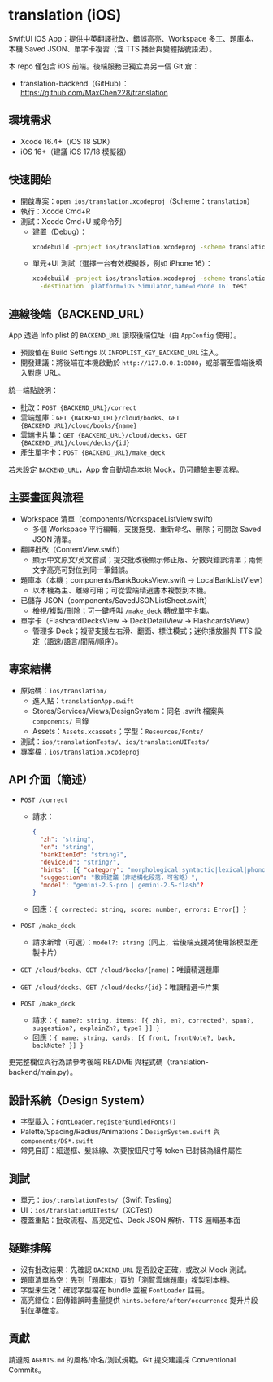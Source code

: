 # translation (iOS)

SwiftUI iOS App：提供中英翻譯批改、錯誤高亮、Workspace 多工、題庫本、本機 Saved JSON、單字卡複習（含 TTS 播音與變體括號語法）。

本 repo 僅包含 iOS 前端。後端服務已獨立為另一個 Git 倉：
- translation-backend（GitHub）：https://github.com/MaxChen228/translation

## 環境需求
- Xcode 16.4+（iOS 18 SDK）
- iOS 16+（建議 iOS 17/18 模擬器）

## 快速開始
- 開啟專案：`open ios/translation.xcodeproj`（Scheme：`translation`）
- 執行：Xcode Cmd+R
- 測試：Xcode Cmd+U 或命令列
  - 建置（Debug）：
    ```bash
    xcodebuild -project ios/translation.xcodeproj -scheme translation -configuration Debug build
    ```
  - 單元+UI 測試（選擇一台有效模擬器，例如 iPhone 16）：
    ```bash
    xcodebuild -project ios/translation.xcodeproj -scheme translation \
      -destination 'platform=iOS Simulator,name=iPhone 16' test
    ```

## 連線後端（BACKEND_URL）
App 透過 Info.plist 的 `BACKEND_URL` 讀取後端位址（由 `AppConfig` 使用）。
- 預設值在 Build Settings 以 `INFOPLIST_KEY_BACKEND_URL` 注入。
- 開發建議：將後端在本機啟動於 `http://127.0.0.1:8080`，或部署至雲端後填入對應 URL。

統一端點說明：
- 批改：`POST {BACKEND_URL}/correct`
- 雲端題庫：`GET {BACKEND_URL}/cloud/books`、`GET {BACKEND_URL}/cloud/books/{name}`
- 雲端卡片集：`GET {BACKEND_URL}/cloud/decks`、`GET {BACKEND_URL}/cloud/decks/{id}`
- 產生單字卡：`POST {BACKEND_URL}/make_deck`

若未設定 `BACKEND_URL`，App 會自動切為本地 Mock，仍可體驗主要流程。

## 主要畫面與流程
- Workspace 清單（components/WorkspaceListView.swift）
  - 多個 Workspace 平行編輯，支援拖曳、重新命名、刪除；可開啟 Saved JSON 清單。
- 翻譯批改（ContentView.swift）
  - 顯示中文原文/英文嘗試；提交批改後顯示修正版、分數與錯誤清單；兩側文字高亮可對位到同一筆錯誤。
- 題庫本（本機；components/BankBooksView.swift → LocalBankListView）
  - 以本機為主、離線可用；可從雲端精選書本複製到本機。
- 已儲存 JSON（components/SavedJSONListSheet.swift）
  - 檢視/複製/刪除；可一鍵呼叫 `/make_deck` 轉成單字卡集。
- 單字卡（FlashcardDecksView → DeckDetailView → FlashcardsView）
  - 管理多 Deck；複習支援左右滑、翻面、標注模式；迷你播放器與 TTS 設定（語速/語言/間隔/順序）。

## 專案結構
- 原始碼：`ios/translation/`
  - 進入點：`translationApp.swift`
  - Stores/Services/Views/DesignSystem：同名 .swift 檔案與 `components/` 目錄
  - Assets：`Assets.xcassets`；字型：`Resources/Fonts/`
- 測試：`ios/translationTests/`、`ios/translationUITests/`
- 專案檔：`ios/translation.xcodeproj`

## API 介面（簡述）
- `POST /correct`
  - 請求：
    ```json
    {
      "zh": "string",
      "en": "string",
      "bankItemId": "string?",
      "deviceId": "string?",
      "hints": [{ "category": "morphological|syntactic|lexical|phonological|pragmatic", "text": "提示文字" }]?,
      "suggestion": "教師建議（非結構化段落，可省略）",
      "model": "gemini-2.5-pro | gemini-2.5-flash"?
    }
    ```
  - 回應：`{ corrected: string, score: number, errors: Error[] }`

- `POST /make_deck`
  - 請求新增（可選）：`model?: string`（同上，若後端支援將使用該模型產製卡片）
- `GET /cloud/books`、`GET /cloud/books/{name}`：唯讀精選題庫
- `GET /cloud/decks`、`GET /cloud/decks/{id}`：唯讀精選卡片集
- `POST /make_deck`
  - 請求：`{ name?: string, items: [{ zh?, en?, corrected?, span?, suggestion?, explainZh?, type? }] }`
  - 回應：`{ name: string, cards: [{ front, frontNote?, back, backNote? }] }`

更完整欄位與行為請參考後端 README 與程式碼（translation-backend/main.py）。

## 設計系統（Design System）
- 字型載入：`FontLoader.registerBundledFonts()`
- Palette/Spacing/Radius/Animations：`DesignSystem.swift` 與 `components/DS*.swift`
- 常見自訂：細邊框、髮絲線、次要按鈕尺寸等 token 已封裝為組件屬性

## 測試
- 單元：`ios/translationTests/`（Swift Testing）
- UI：`ios/translationUITests/`（XCTest）
- 覆蓋重點：批改流程、高亮定位、Deck JSON 解析、TTS 邏輯基本面

## 疑難排解
- 沒有批改結果：先確認 `BACKEND_URL` 是否設定正確，或改以 Mock 測試。
- 題庫清單為空：先到「題庫本」頁的「瀏覽雲端題庫」複製到本機。
- 字型未生效：確認字型檔在 bundle 並被 `FontLoader` 註冊。
- 高亮錯位：回傳錯誤時盡量提供 `hints.before/after/occurrence` 提升片段對位準確度。

## 貢獻
請遵照 `AGENTS.md` 的風格/命名/測試規範。Git 提交建議採 Conventional Commits。

